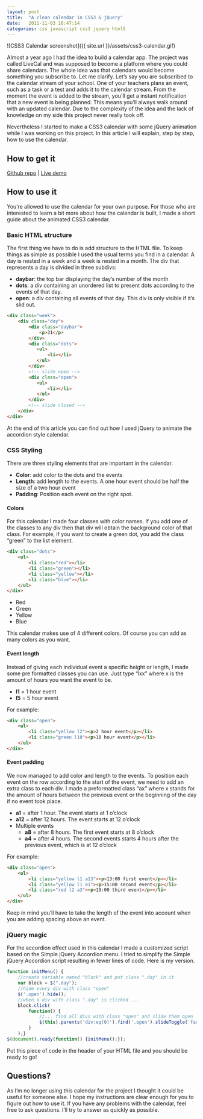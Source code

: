 ```yaml
---
layout: post
title:  "A clean calendar in CSS3 & jQuery"
date:   2011-11-03 16:47:14
categories: css javascript css3 jquery html5
---
```

![CSS3 Calendar screenshot]({{ site.url }}/assets/css3-calendar.gif)

Almost a year ago I had the idea to build a calendar app. The project was called LiveCal and was supposed to become a platform where you could share calendars. The whole idea was that calendars would become something you subscribe to. Let me clarify. Let’s say you are subscribed to the calendar stream of your school. One of your teachers plans an event, such as a task or a test and adds it to the calendar stream. From the moment the event is added to the stream, you’ll get a instant notification that a new event is being planned. This means you’ll always walk around with an updated calendar. Due to the complexity of the idea and the lack of knowledge on my side this project never really took off.

Nevertheless I started to make a CSS3 calendar with some jQuery animation while I was working on this project. In this article I will explain, step by step, how to use the calendar.

## How to get it

[Github repo](https://github.com/jefvlamings/css3-calendar) |
[Live demo](https://jefvlamings.github.io/css3-calendar/)

## How to use it

You’re allowed to use the calendar for your own purpose. For those who are interested to learn a bit more about how the calendar is built, I made a short guide about the animated CSS3 calendar.

### Basic HTML structure

The first thing we have to do is add structure to the HTML file. To keep things as simple as possible I used the usual terms you find in a calendar. A day is nested in a week and a week is nested in a month. The div that represents a day is divided in three subdivs:

* **daybar**: the top bar displaying the day’s number of the month
* **dots**: a div containing an unordered list to present dots according to the events of that day.
* **open**: a div containing all events of that day. This div is only visible if it’s slid out.

```html
<div class="week">
    <div class="day">
        <div class="daybar">
            <p>31</p>
        </div>
        <div class="dots">
           <ul>
               <li></li>
           </ul>
        </div>
        <!-- slide open -->
        <div class="open">
           <ul>
               <li></li>
           </ul>
        </div>
        <!-- slide closed -->
    </div>
</div>
```

At the end of this article you can find out how I used jQuery to animate the accordion style calendar.

### CSS Styling

There are three styling elements that are important in the calendar.

* **Color**: add color to the dots and the events
* **Length**: add length to the events. A one hour event should be half the size of a two hour event
* **Padding**: Position each event on the right spot.

#### Colors

For this calendar I made four classes with color names. If you add one of the classes to any div then that div will obtain the background color of that class. For example, if you want to create a green dot, you add the class “green” to the list element.

```html
<div class="dots">
    <ul>
        <li class="red"></li>
        <li class="green"></li>
        <li class="yellow"></li>
        <li class="blue"></li>
    </ul>
</div>
```

* Red
* Green
* Yellow
* Blue

This calendar makes use of 4 different colors. Of course you can add as many colors as you want.

#### Event length

Instead of giving each individual event a specific height or length, I made some pre formatted classes you can use. Just type “lxx” where x is the amount of hours you want the event to be.

* **l1** = 1 hour event
* **l5** = 5 hour event

For example:
```html
<div class="open">
    <ul>
        <li class="yellow l2"><p>2 hour event</p></li>
        <li class="green l10"><p>10 hour event</p></li>
    </ul>
</div>
```
#### Event padding

We now managed to add color and length to the events. To position each event on the row according to the start of the event, we need to add an extra class to each div. I made a preformatted class “ax” where x stands for the amount of hours between the previous event or the beginning of the day if no event took place.

* **a1** = after 1 hour. The event starts at 1 o’clock
* **a12** = after 12 hours. The event starts at 12 o’clock
* Multiple events
    * **a8** = after 8 hours. The first event starts at 8 o’clock
    * **a4** = after 4 hours. The second events starts 4 hours after the previous event, which is at 12 o’clock

For example:
```html
<div class="open">
    <ul>
        <li class="yellow l1 a13"><p>13:00 first event</p></li>
        <li class="yellow l1 a1"><p>15:00 second event</p></li>
        <li class="red l2 a3"><p>19:00 third event</p></li>
    </ul>
</div>
```
Keep in mind you’ll have to take the length of the event into account when you are adding spacing above an event.

### jQuery magic

For the accordion effect used in this calendar I made a customized script based on the Simple jQuery Accordion menu. I tried to simplify the Simple jQuery Accordion script resulting in fewer lines of code. Here is my version.

```js
function initMenu() {
    //create variable named "block" and put class ".day" in it
    var block = $(".day");
    //hide every div with class "open"
    $('.open').hide();
    //when a div with class ".day" is clicked ...
    block.click(
        function() {
            //... find all divs with class "open" and slide them open
            $(this).parents('div:eq(0)').find('.open').slideToggle('fast');
        }
    );}
$(document).ready(function() {initMenu();});
```
Put this piece of code in the header of your HTML file and you should be ready to go!

## Questions?

As I’m no longer using this calendar for the project I thought it could be useful for someone else. I hope my instructions are clear enough for you to figure out how to use it. If you have any problems with the calendar, feel free to ask questions. I’ll try to answer as quickly as possible.